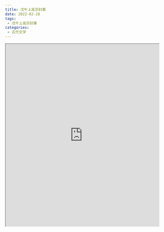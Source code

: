 ```yaml
---
title: 戊午上高宗封事
date: 2022-02-28
tags:
 - 戊午上高宗封事
categories:
 - 古代文学
---
```




<iframe src="https://study-doc.yourtools.icu/pdf/web/viewer.html?file=https://vkceyugu.cdn.bspapp.com/VKCEYUGU-e9075d72-0451-48df-afe1-d46932ae4554/242a4602-61d9-4f77-a0f0-dde1690d5771.pdf" width="100%" height="600px"></iframe>
